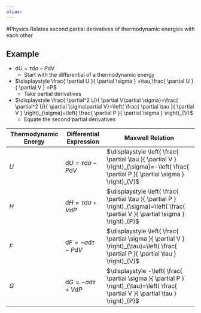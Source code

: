 ```yaml
---
alias:
---
```

#Physics 
Relates second partial derivatives of thermodynamic energies with each other
## Example
* $\displaystyle \mathrm{d}U=\tau \mathrm{d}\sigma-P\mathrm{d}V$
	* Start with the differential of a thermodynamic energy
* $\displaystyle \frac{ \partial U }{ \partial \sigma } =\tau,\frac{ \partial U }{ \partial V } =P$
	* Take partial derivatives
* $\displaystyle \frac{ \partial^2 U}{ \partial V\partial \sigma}=\frac{ \partial^2 U}{ \partial \sigma\partial V}=\left( \frac{ \partial \tau }{ \partial V } \right)_{\sigma}=\left( \frac{ \partial P }{ \partial \sigma } \right)_{V}$
	* Equate the second partial derivatives

| Thermodynamic Energy | Differential Expression                                         | Maxwell Relation                                                                                                                        |
| -------------------- | --------------------------------------------------------------- | --------------------------------------------------------------------------------------------------------------------------------------- |
| $\displaystyle U$    | $\displaystyle \mathrm{d}U=\tau \mathrm{d}\sigma-P\mathrm{d}V$  | $\displaystyle \left( \frac{ \partial \tau }{ \partial V } \right)_{\sigma}=-\left( \frac{ \partial P }{ \partial \sigma } \right)_{V}$ |
| $\displaystyle H$    | $\displaystyle \mathrm{d}H=\tau \mathrm{d}\sigma+V\mathrm{d}P$  | $\displaystyle \left( \frac{ \partial \tau }{ \partial P } \right)_{\sigma}=\left( \frac{ \partial V }{ \partial \sigma } \right)_{P}$  |
| $\displaystyle F$    | $\displaystyle \mathrm{d}F=-\sigma \mathrm{d}\tau-P\mathrm{d}V$ | $\displaystyle \left( \frac{ \partial \sigma }{ \partial V } \right)_{\tau}=\left( \frac{ \partial P }{ \partial \tau } \right)_{V}$    |
| $\displaystyle G$    | $\displaystyle \mathrm{d}G=-\sigma \mathrm{d}\tau+V\mathrm{d}P$ | $\displaystyle -\left( \frac{ \partial \sigma }{ \partial P } \right)_{\tau}=\left( \frac{ \partial V }{ \partial \tau } \right)_{P}$                                                                                                                                        |

